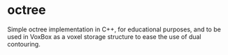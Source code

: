 # octree
Simple octree implementation in C++, for educational purposes, and to be used in VoxBox as a voxel storage structure to ease the use of dual contouring.
